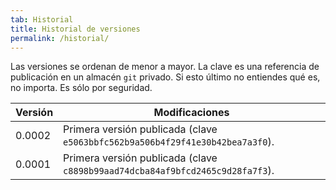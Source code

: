 ```yaml
---
tab: Historial
title: Historial de versiones
permalink: /historial/
---
```


Las versiones se ordenan de menor a mayor. La clave es una referencia de publicación en un almacén `git` privado. Si esto último no entiendes qué es, no importa. Es sólo por seguridad.

Versión | Modificaciones
--------- | -----------------
0.0002       | Primera versión publicada (clave `e5063bbfc562b9a506b4f29f41e30b42bea7a3f0`).
0.0001       | Primera versión publicada (clave `c8898b99aad74dcba84af9bfcd2465c9d28fa7f3`).
